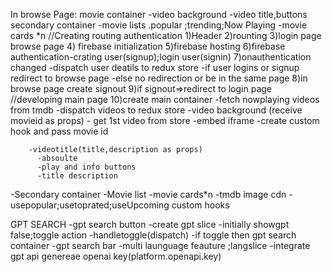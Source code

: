  
 In browse Page:
        movie container
                -video background
                -video title,buttons
            secondary container
                    -movie lists
                        .popular ;trending;Now Playing
                           -movie cards *n
//Creating routing authentication
1)Header
2)rounting
3)login page browse page
4) firebase initialization
5)firebase hosting
6)firebase authentication-crating user(signup);login user(signin)
7)onauthentication changed
    -dispatch user deatils to redux store
    -if user logins or signup redirect to browse page
    -else no redirection or be in the same page
8)in browse page create signout
9)if signout=>redirect to login page
//developing main page
10)create main container
   -fetch nowplaying videos from tmdb 
    -dispatch videos to redux store
         -video background (receive movieid as props)
             - get 1st video from store 
             -embed iframe
             -create custom hook and pass movie id
         
        -videotitle(title,description as props)
          -absoulte 
          -play and info buttons
          -title description
-Secondary container
    -Movie list
        -movie cards*n
        -tmdb image cdn
        -usepopular;usetoprated;useUpcoming custom hooks
    


GPT SEARCH
  -gpt search button
  -create gpt slice
  -initially showgpt false;toggle action
  -handletoggle(dispatch)
  -if toggle then gpt search container
       -gpt search bar
       -multi launguage feauture ;langslice
    -integrate gpt api
    genereae openai key(platform.openapi.key)